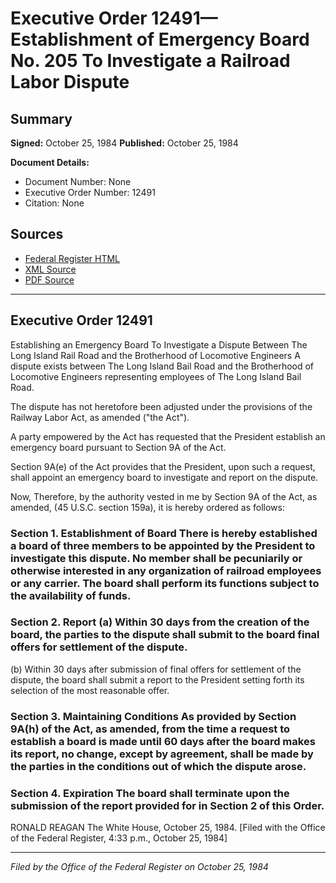# Executive Order 12491—Establishment of Emergency Board No. 205 To Investigate a Railroad Labor Dispute

## Summary

**Signed:** October 25, 1984
**Published:** October 25, 1984

**Document Details:**
- Document Number: None
- Executive Order Number: 12491
- Citation: None

## Sources
- [Federal Register HTML](https://www.presidency.ucsb.edu/documents/executive-order-12491-establishment-emergency-board-no-205-investigate-railroad-labor)
- [XML Source](None)
- [PDF Source](None)

---

## Executive Order 12491

Establishing an Emergency Board To Investigate a Dispute Between The Long Island Rail Road and the Brotherhood of Locomotive Engineers
A dispute exists between The Long Island Bail Road and the Brotherhood of Locomotive Engineers representing employees of The Long Island Bail Road.

The dispute has not heretofore been adjusted under the provisions of the Railway Labor Act, as amended ("the Act").

A party empowered by the Act has requested that the President establish an emergency board pursuant to Section 9A of the Act.

Section 9A(e) of the Act provides that the President, upon such a request, shall appoint an emergency board to investigate and report on the dispute.

Now, Therefore, by the authority vested in me by Section 9A of the Act, as amended, (45 U.S.C. section 159a), it is hereby ordered as follows:
### Section 1. Establishment of Board There is hereby established a board of three members to be appointed by the President to investigate this dispute. No member shall be pecuniarily or otherwise interested in any organization of railroad employees or any carrier. The board shall perform its functions subject to the availability of funds.

### Section 2. Report (a) Within 30 days from the creation of the board, the parties to the dispute shall submit to the board final offers for settlement of the dispute.

(b) Within 30 days after submission of final offers for settlement of the dispute, the board shall submit a report to the President setting forth its selection of the most reasonable offer.
### Section 3. Maintaining Conditions As provided by Section 9A(h) of the Act, as amended, from the time a request to establish a board is made until 60 days after the board makes its report, no change, except by agreement, shall be made by the parties in the conditions out of which the dispute arose.

### Section 4. Expiration The board shall terminate upon the submission of the report provided for in Section 2 of this Order.

RONALD REAGAN
The White House,
October 25, 1984.
[Filed with the Office of the Federal Register, 4:33 p.m., October 25, 1984]

---

*Filed by the Office of the Federal Register on October 25, 1984*

